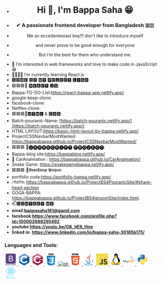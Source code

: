 - <h1 align="center">Hi 👋, I'm Bappa Saha 😁</h1>
- <h3 align="center">✔ A passionate frontend developer from Bangladesh 🇧🇩</h3>
- <p  align="center" > Me an eccedentesiast boy!!! don't like to introduce myself</p>
- <p  align="center" > and never prove to be good enough for everyone </p>
- <p  align="center" > But I'm the best for them who understand me. </p> 
- 👀 I’m interested in web frameworks and love to make code in JavaScript😁
- 🌱🔺🔹🔻 I’m currently learning React js
-  🆂🅾🅼🅴 🅾🅵 🅼🆈 🅿🅾🅹🅴🅲🆃 🅻🅸🅽🅺:
-  🟩🟩🟩🤝 🆁🅴🅰🅲🆃 🅹🆂:
-  Bappa-TO-DO-LIst:https://react-bappa-app.netlify.app/
-  google-keep-clone:
-  facebook-clone:
-  Netflex-clone:
-  🟩🟩🟩🤝🅷🆃🅼🅻 & 🅲🆂🆂:
- Batch-pouranic-Name:  [https://batch-pouranic.netlify.app/](https://batch-pouranic.netlify.app/)
- HTML LAYOUT:https://basic-html-layout-by-bappa.netlify.app/
- ProjectCSSNavbarMostWanted: https://bappabappa.github.io/ProjectCSSNavbarMostWanted/
- 🟩🟩🟩 🤝🅙🅐🅥🅐🅢🅒🅡🅘🅟🅣 🅟🅡🅞🅙🅔🅒🅣: 
-  Bappa-blog site:https://bappablog.netlify.app/
-  🚖 CarAnaimation : https://bappabappa.github.io/CarAnaimation/
-  Snake Game: https://snakegamebappa.netlify.app/
-  🟩🟩🟩 🤝𝕭𝖔𝖔𝖙𝕾𝖙𝖗𝖆𝖕 𝕻𝖗𝖔𝖏𝖊𝖈𝖙:
-   portfolio cuda:https://portfolio-bappa.netlify.app/
-  পৌরাণিক: https://bappabappa.github.io/ProjectBS4PouranicSite/#share-head-section
-  GOGA-BAPPA: https://bappabappa.github.io/ProjectBS4gnoomSite/index.html. <br/>
- 📫🅲🅾🅽🆃🅰🅲🆃 🅼🅴:
- 𝐞𝐦𝐚𝐢𝐥:**bappasaha161@gamil.com**
- 𝐟𝐚𝐜𝐞𝐛𝐨𝐨𝐤:**https://www.facebook.com/profile.php?id=100002688295492**
- 𝐲𝐨𝐮𝐭𝐮𝐛𝐞:**https://youtu.be/O8_jtE6_Hno**
- 𝐥𝐢𝐧𝐤𝐞𝐝 𝐢𝐧: **https://www.linkedin.com/in/bappa-saha-30185b175/**
<h3 align="left">Languages and Tools:</h3>
<p align="left"> <a href="https://getbootstrap.com" target="_blank"> <img src="https://raw.githubusercontent.com/devicons/devicon/master/icons/bootstrap/bootstrap-plain-wordmark.svg" alt="bootstrap" width="40" height="40"/> </a> <a href="https://www.cprogramming.com/" target="_blank"> <img src="https://raw.githubusercontent.com/devicons/devicon/master/icons/c/c-original.svg" alt="c" width="40" height="40"/> </a> <a href="https://www.w3schools.com/cpp/" target="_blank"> <img src="https://raw.githubusercontent.com/devicons/devicon/master/icons/cplusplus/cplusplus-original.svg" alt="cplusplus" width="40" height="40"/> </a> <a href="https://www.w3schools.com/css/" target="_blank"> <img src="https://raw.githubusercontent.com/devicons/devicon/master/icons/css3/css3-original-wordmark.svg" alt="css3" width="40" height="40"/> </a> <a href="https://git-scm.com/" target="_blank"> <img src="https://www.vectorlogo.zone/logos/git-scm/git-scm-icon.svg" alt="git" width="40" height="40"/> </a> <a href="https://www.w3.org/html/" target="_blank"> <img src="https://raw.githubusercontent.com/devicons/devicon/master/icons/html5/html5-original-wordmark.svg" alt="html5" width="40" height="40"/> </a> <a href="https://www.java.com" target="_blank"> <img src="https://raw.githubusercontent.com/devicons/devicon/master/icons/java/java-original.svg" alt="java" width="40" height="40"/> </a> <a href="https://developer.mozilla.org/en-US/docs/Web/JavaScript" target="_blank"> <img src="https://raw.githubusercontent.com/devicons/devicon/master/icons/javascript/javascript-original.svg" alt="javascript" width="40" height="40"/> </a> <a href="https://www.linux.org/" target="_blank"> <img src="https://raw.githubusercontent.com/devicons/devicon/master/icons/linux/linux-original.svg" alt="linux" width="40" height="40"/> </a> <a href="https://www.mysql.com/" target="_blank"> <img src="https://raw.githubusercontent.com/devicons/devicon/master/icons/mysql/mysql-original-wordmark.svg" alt="mysql" width="40" height="40"/> </a> <a href="https://www.python.org" target="_blank"> <img src="https://raw.githubusercontent.com/devicons/devicon/master/icons/python/python-original.svg" alt="python" width="40" height="40"/> </a> <a href="https://reactjs.org/" target="_blank"> <img src="https://raw.githubusercontent.com/devicons/devicon/master/icons/react/react-original-wordmark.svg" alt="react" width="40" height="40"/> </a> </p>


 
<!---
bappabappa/bappabappa is a ✨ special ✨ repository because its `README.md` (this file) appears on your GitHub profile.
You can click the Preview link to take a look at your changes.
--->

  


